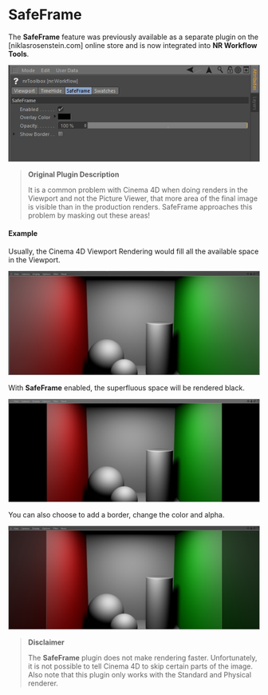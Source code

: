 # SafeFrame

The **SafeFrame** feature was previously available as a separate plugin on the
[niklasrosenstein.com] online store and is now integrated into **NR Workflow
Tools**.

![SafeFrame Parameters](safeframe-params.png)

> __Original Plugin Description__
>
> It is a common problem with Cinema 4D when doing renders in the Viewport and
> not the Picture Viewer, that more area of the final image is visible than in
> the production renders. SafeFrame approaches this problem by masking out these
> areas!

#### Example

Usually, the Cinema 4D Viewport Rendering would fill all the available space
in the Viewport.

![Normal Viewport Rendering](safeframe-default.png)

With **SafeFrame** enabled, the superfluous space will be rendered black.

![SafeFrame Enabled Rendering](safeframe-enabled.png)

You can also choose to add a border, change the color and alpha.

![SafeFrame With Border and Alpha](safeframe-alpha.png)

> **Disclaimer**
>
> The **SafeFrame** plugin does not make rendering faster.
> Unfortunately, it is not possible to tell Cinema 4D to skip certain parts
> of the image. Also note that this plugin only works with the Standard and
> Physical renderer.
